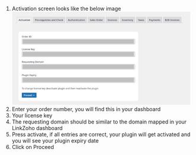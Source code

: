 1. Activation screen looks like the below image
![Activation](/activation.png)
2. Enter your order number, you will find this in your dashboard
3. Your license key
4. The requesting domain should be similar to the domain mapped in your LinkZoho dashboard
5. Press activate, if all entries are correct, your plugin will get activated and you will see your plugin expiry date
5. Click on Proceed
